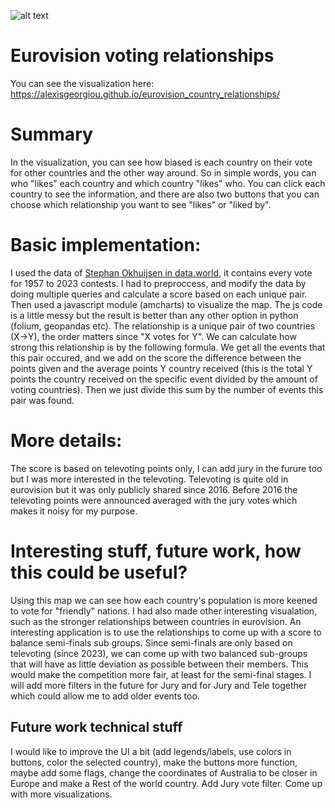 ![alt text](https://imgur.com/HpMr0vs.png)
# Eurovision voting relationships

You can see the visualization here: https://alexisgeorgiou.github.io/eurovision_country_relationships/

# Summary
In the visualization, you can see how biased is each country on their vote for other countries and the other way around.
So in simple words, you can who "likes" each country and which country "likes" who.
You can click each country to see the information, and there are also two buttons that you can choose which relationship you want to see "likes" or "liked by".

# Basic implementation:
I used the data of [Stephan Okhuijsen in data.world](https://data.world/datagraver/eurovision-song-contest-scores-1975-2019/workspace/file?filename=eurovision_song_contest_1957_2023.xlsx), it contains every vote for 1957 to 2023 contests.
I had to preproccess, and modify the data by doing multiple queries and calculate a score based on each unique pair.
Then used a javascript module (amcharts) to visualize the map. The js code is a little messy but the result is better than any other option in python (folium, geopandas etc).
The relationship is a unique pair of two countries (X->Y), the order matters since "X votes for Y". We can calculate how strong this relationship is by the following formula. We get all the events that this pair occured, and we add on the score the difference between the points given and the average points Y country received (this is the total Y points the country received on the specific event divided by the amount of voting countries). Then we just divide this sum by the number of events this pair was found.

# More details:
The score is based on televoting points only, I can add jury in the furure too but I was more interested in the televoting. Televoting is quite old in eurovision but it was only publicly shared since 2016. Before 2016 the televoting points were announced averaged with the jury votes which makes it noisy for my purpose. 

# Interesting stuff, future work, how this could be useful?
Using this map we can see how each country's population is more keened to vote for "friendly" nations. I had also made other interesting visualation, such as the stronger relationships between countries in eurovision. An interesting application is to use the relationships to come up with a score to balance semi-finals sub groups. Since semi-finals are only based on televoting (since 2023), we can come up with two balanced sub-groups that will have as little deviation as possible between their members. This would make the competition more fair, at least for the semi-final stages.
I will add more filters in the future for Jury and for Jury and Tele together which could allow me to add older events too.

## Future work technical stuff
I would like to improve the UI a bit (add legends/labels, use colors in buttons, color the selected country), make the buttons more function, maybe add some flags, change the coordinates of Australia to be closer in Europe and make a Rest of the world country. Add Jury vote filter. Come up with more visualizations.
